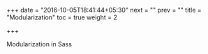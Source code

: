 +++
date = "2016-10-05T18:41:44+05:30"
next = ""
prev = ""
title = "Modularization"
toc = true
weight = 2

+++

Modularization in Sass
